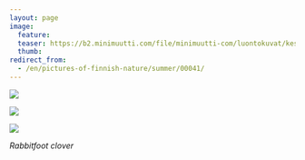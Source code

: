 ```yaml
---
layout: page
image:
  feature:
  teaser: https://b2.minimuutti.com/file/minimuutti-com/luontokuvat/kes%C3%A4/2/DSC32918-245px.jpg
  thumb:
redirect_from:
  - /en/pictures-of-finnish-nature/summer/00041/
---
```


[![](https://b2.minimuutti.com/file/minimuutti-com/luontokuvat/kes%C3%A4/2/DSC32925-800px.jpg)](https://dl.dropboxusercontent.com/sh/ea1wtnz7z734o12/AABxH5UaW5gVKd6_uo1C6JWPa/luontokuvat/kes%C3%A4/2/DSC32925.jpg)

[![](https://b2.minimuutti.com/file/minimuutti-com/luontokuvat/kes%C3%A4/2/DSC32923-800px.jpg)](https://dl.dropboxusercontent.com/sh/ea1wtnz7z734o12/AAAmHNQOfhFTifPDdHK95XiIa/luontokuvat/kes%C3%A4/2/DSC32923.jpg)

[![](https://b2.minimuutti.com/file/minimuutti-com/luontokuvat/kes%C3%A4/2/DSC32918-800px.jpg)](https://dl.dropboxusercontent.com/sh/ea1wtnz7z734o12/AACHtiz5paDlTPiZU-xPP2lfa/luontokuvat/kes%C3%A4/2/DSC32918.jpg)

*Rabbitfoot clover*
